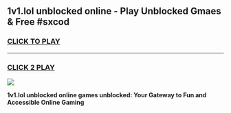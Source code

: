 
## 1v1.lol unblocked online - Play Unblocked Gmaes & Free #sxcod
<h3>
<a href="https://news.freeplayer.one?title=1v1.lol_unblocked_online&ref=27F">CLICK TO PLAY</a></h3>
<hr>

<h3>
<a href="https://news.freeplayer.one?title=1v1.lol_unblocked_online&ref=27F">CLICK 2 PLAY</a>
  
</h3>

<a href="https://news.freeplayer.one?title=1v1.lol_unblocked_online&ref=27F/"><img src="https://clearcache.store/games.png"></a>


**1v1.lol unblocked online games unblocked: Your Gateway to Fun and Accessible Online Gaming**
